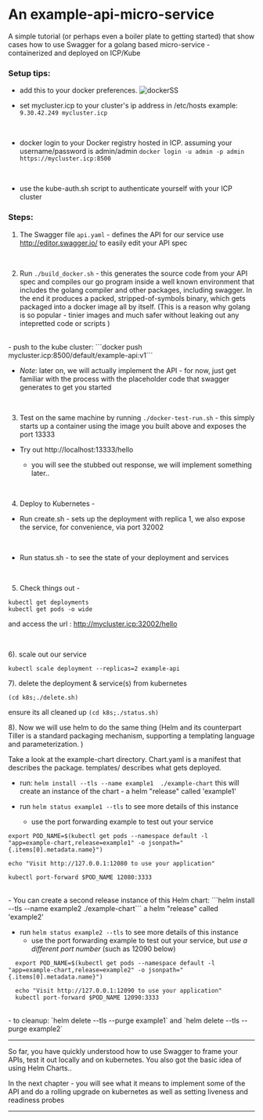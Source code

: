 # An example-api-micro-service

A simple tutorial (or perhaps even a boiler plate to getting started)  that show cases how to use Swagger for a golang based micro-service - containerized and deployed on ICP/Kube 

### Setup tips:

- add this to your docker preferences. 
![dockerSS](https://imgur.com/download/UYLV3Bk "Docker Preferences")

- set mycluster.icp to your cluster's ip address in /etc/hosts
  example: `9.30.42.249 mycluster.icp`

<br>


- docker login to your Docker registry hosted in ICP. 
  assuming your username/password is admin/admin `docker login -u admin -p admin https://mycluster.icp:8500`

<br>

- use the kube-auth.sh script to authenticate yourself with your ICP cluster


### Steps:

1.  The Swagger file  `api.yaml`  - defines the API for our service
use http://editor.swagger.io/ to easily edit your API spec

<br>

2.  Run `./build_docker.sh`  - this generates the source code from your API spec and compiles our go program inside a  well known environment that includes the golang compiler and other packages, including swagger.  In the end it produces a packed, stripped-of-symbols binary, which gets packaged into a docker image all by itself.  (This is a reason why golang is so popular - tinier images and much safer without leaking out any intepretted code or scripts )
<br>
    - push to the kube cluster: 
     ```docker push mycluster.icp:8500/default/example-api:v1```

 - *Note*: later on, we will actually implement the API - for now, just get familiar with the process with the placeholder code that swagger generates to get you started

<br>

3. Test on the same machine by running  `./docker-test-run.sh` - this simply starts up a container using the image you built above and exposes the port 13333

 - Try out http://localhost:13333/hello

   - you will see the stubbed out response, we will implement something later.. 
<br>

4. Deploy to Kubernetes - 

-   Run create.sh  -  sets up the deployment with replica 1, we also expose the service, for convenience, via port 32002

<br>

-   Run status.sh - to see the state of your deployment and services 

<br>

5. Check things out - 

```
kubectl get deployments
kubectl get pods -o wide
```

and access the url : http://mycluster.icp:32002/hello

<br>


6).  scale out our service
```
kubectl scale deployment --replicas=2 example-api
```

7).  delete the deployment & service(s) from kubernetes

````(cd k8s;./delete.sh)````    

ensure its all cleaned up 
```(cd k8s;./status.sh)```

8). Now we will use helm to do the same thing  (Helm and its counterpart Tiller is a standard packaging mechanism, supporting a templating language and parameterization. )

Take a look at the example-chart directory.  Chart.yaml is a manifest that describes the package. templates/ describes what gets deployed.

 - run: `helm install --tls --name example1  ./example-chart`
this will create an instance of the chart - a helm "release" called 'example1'

 - run `helm status example1 --tls` to see more details of this instance
   - use the port forwarding example to test out your service

```
export POD_NAME=$(kubectl get pods --namespace default -l "app=example-chart,release=example1" -o jsonpath="{.items[0].metadata.name}")

echo "Visit http://127.0.0.1:12080 to use your application"

kubectl port-forward $POD_NAME 12080:3333
```

<br>
 - You can create a second release instance of this Helm chart: 
```helm install --tls --name example2  ./example-chart```
a helm "release" called 'example2'

 - run `helm status example2 --tls` to see more details of this instance
   - use the port forwarding example to test out your service, but _use a different port number_ (such as 12090 below)

```
  export POD_NAME=$(kubectl get pods --namespace default -l "app=example-chart,release=example2" -o jsonpath="{.items[0].metadata.name}")

  echo "Visit http://127.0.0.1:12090 to use your application"
  kubectl port-forward $POD_NAME 12090:3333
  ```

<br>
 - to cleanup:  `helm delete --tls --purge example1`
 and `helm delete --tls --purge example2` 


 ---

 So far, you have quickly understood how to use Swagger to frame your APIs, test it out locally and on kubernetes. You also got the basic idea of using Helm Charts..

In the next chapter - you will see what it means to implement some of the API and do a rolling upgrade on kubernetes as well as setting liveness and readiness probes

 ---
